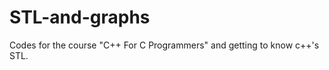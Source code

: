 STL-and-graphs
=======

Codes for the course "C++ For C Programmers" and getting to know c++'s STL.
